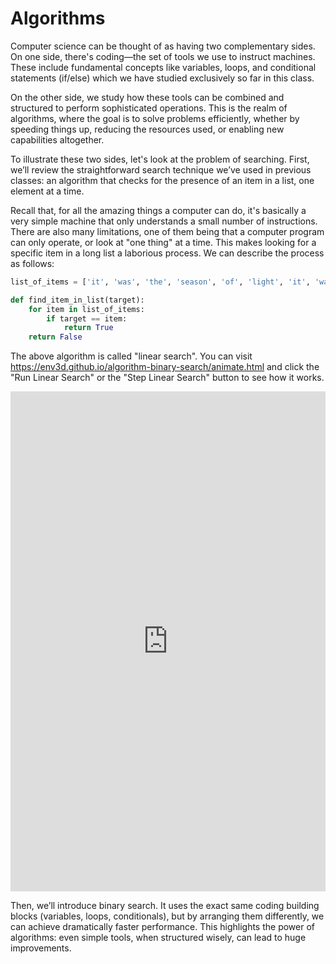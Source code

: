 # Algorithms

Computer science can be thought of as having two complementary sides. 
On one side, there's coding—the set of tools we use to instruct machines. 
These include fundamental concepts like variables, loops, and conditional
statements (if/else) which we have studied exclusively so far in this class.

On the other side, we study how these tools can be combined and structured to
perform sophisticated operations. This is the realm of algorithms, where 
the goal is to solve problems efficiently, whether by speeding things up,
reducing the resources used, or enabling new capabilities altogether.

To illustrate these two sides, let's look at the problem of searching. 
First, we’ll review the straightforward search technique we’ve used in
previous classes: an algorithm that checks for the presence of an item in 
a list, one element at a time.

Recall that, for all the amazing things a computer can do, it's basically 
a very simple machine that only understands a small number of instructions.
There are also many limitations, one of them being that a computer program
can only operate, or look at "one thing" at a time.  This makes looking 
for a specific item in a long list a laborious process.  We can describe
the process as follows:

```python
list_of_items = ['it', 'was', 'the', 'season', 'of', 'light', 'it', 'was', 'the', 'season', 'of', 'darkness']

def find_item_in_list(target):
    for item in list_of_items:
        if target == item:
            return True
    return False
```

The above algorithm is called "linear search".  You can visit 
https://env3d.github.io/algorithm-binary-search/animate.html and click the "Run Linear Search"
or the "Step Linear Search" button to see how it works.

<iframe width="100%" height="800" frameborder="0" src="https://pythontutor.com/iframe-embed.html#code=list_of_items%20%3D%20%5B'it',%20'was',%20'the',%20'season',%20'of',%20'light',%20'it',%20'was',%20'the',%20'season',%20'of',%20'darkness'%5D%0A%0Adef%20find_item_in_list%28target%29%3A%0A%20%20%20%20for%20item%20in%20list_of_items%3A%0A%20%20%20%20%20%20%20%20if%20target%20%3D%3D%20item%3A%0A%20%20%20%20%20%20%20%20%20%20%20%20return%20True%0A%20%20%20%20return%20False%0A%20%20%20%20%0Afind_item_in_list%28'light'%29&codeDivHeight=400&codeDivWidth=350&cumulative=false&curInstr=0&heapPrimitives=nevernest&origin=opt-frontend.js&py=311&rawInputLstJSON=%5B%5D&textReferences=false"> </iframe>


Then, we’ll introduce binary search. It uses the exact same coding building
blocks (variables, loops, conditionals), but by arranging them differently, we can achieve dramatically faster performance. This highlights the power 
of algorithms: even simple tools, when structured wisely, can lead to 
huge improvements.